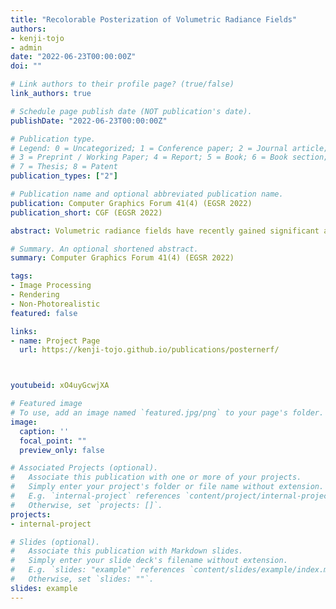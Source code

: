 ```yaml
---
title: "Recolorable Posterization of Volumetric Radiance Fields"
authors:
- kenji-tojo
- admin
date: "2022-06-23T00:00:00Z"
doi: ""

# Link authors to their profile page? (true/false)
link_authors: true

# Schedule page publish date (NOT publication's date).
publishDate: "2022-06-23T00:00:00Z"

# Publication type.
# Legend: 0 = Uncategorized; 1 = Conference paper; 2 = Journal article;
# 3 = Preprint / Working Paper; 4 = Report; 5 = Book; 6 = Book section;
# 7 = Thesis; 8 = Patent
publication_types: ["2"]

# Publication name and optional abbreviated publication name.
publication: Computer Graphics Forum 41(4) (EGSR 2022)
publication_short: CGF (EGSR 2022)

abstract: Volumetric radiance fields have recently gained significant attention as a promising representation for photorealistic scene reconstruction. However, non-photorealistic rendering of such representation has been barely explored. In this study, we investigate artistic posterization of volumetric radiance fields. We extend the recent palette-based image editing framework, which naturally introduces intuitive color manipulation of the posterized results, into the radiance field. Our major challenge is how to apply the stylization effects coherently across different views. Based on the observation that computing a palette frame-by-frame can produce flickering, we propose to pre-compute a single palette from the volumetric radiance field covering its whole visible colors. We present a method based on volumetric visibility to sample visible colors from the radiance field while avoiding occluded and noisy regions. We demonstrate our workflow via application to pre-trained volumetric radiance fields with various stylization effects. We also show that our approach can produce more coherent and robust stylization effects compared to baseline methods computing palette on image.

# Summary. An optional shortened abstract.
summary: Computer Graphics Forum 41(4) (EGSR 2022)

tags:
- Image Processing
- Rendering
- Non-Photorealistic 
featured: false

links:
- name: Project Page
  url: https://kenji-tojo.github.io/publications/posternerf/



youtubeid: xO4uyGcwjXA

# Featured image
# To use, add an image named `featured.jpg/png` to your page's folder. 
image:
  caption: ''
  focal_point: ""
  preview_only: false

# Associated Projects (optional).
#   Associate this publication with one or more of your projects.
#   Simply enter your project's folder or file name without extension.
#   E.g. `internal-project` references `content/project/internal-project/index.md`.
#   Otherwise, set `projects: []`.
projects:
- internal-project

# Slides (optional).
#   Associate this publication with Markdown slides.
#   Simply enter your slide deck's filename without extension.
#   E.g. `slides: "example"` references `content/slides/example/index.md`.
#   Otherwise, set `slides: ""`.
slides: example
---
```



